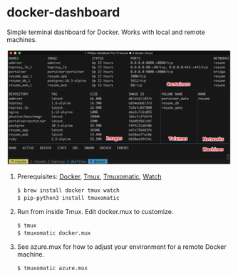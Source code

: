 # docker-dashboard
Simple terminal dashboard for Docker. Works with local and remote machines.

![Screenshot](screenshot.jpg "Screenshot")

1. Prerequisites: [Docker](https://www.docker.com), [Tmux](https://github.com/tmux/tmux#readme), [Tmuxomatic](https://github.com/oxidane/tmuxomatic), [Watch](http://www.linfo.org/watch.html)
    ```bash
    $ brew install docker tmux watch
    $ pip-python3 install tmuxomatic
    ```
1. Run from inside Tmux. Edit docker.mux to customize.
    ```bash
    $ tmux
    $ tmuxomatic docker.mux
    ```
1. See azure.mux for how to adjust your environment for a remote Docker machine.
    ```bash
    $ tmuxomatic azure.mux
    ```
